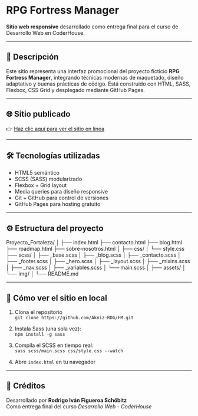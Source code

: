 # RPG Fortress Manager

**Sitio web responsive** desarrollado como entrega final para el curso de Desarrollo Web en CoderHouse.

---

## 🧩 Descripción
Este sitio representa una interfaz promocional del proyecto ficticio **RPG Fortress Manager**, integrando técnicas modernas de maquetado, diseño adaptativo y buenas prácticas de código. Está construido con HTML, SASS, Flexbox, CSS Grid y desplegado mediante GitHub Pages.

---

## 🌐 Sitio publicado

👉 [Haz clic aquí para ver el sitio en línea](https://akniz-rdg.github.io/FM/)

---

## 🛠️ Tecnologías utilizadas

- HTML5 semántico
- SCSS (SASS) modularizado
- Flexbox + Grid layout
- Media queries para diseño responsive
- Git + GitHub para control de versiones
- GitHub Pages para hosting gratuito

---

## ⚙️ Estructura del proyecto
Proyecto_Fortaleza/
│
├── index.html
├── contacto.html
├── blog.html
├── roadmap.html
├── sobre-nosotros.html
│
├── css/
│ └── style.css
├── scss/
│ ├── _base.scss
│ ├── _blog.scss
│ ├── _contacto.scss
│ ├── _footer.scss
│ ├── _hero.scss
│ ├── _layout.scss
│ ├── _mixins.scss
│ ├── _nav.scss
│ ├── _variables.scss
│ └── main.scss
│
├── assets/
│ └── img/
│
└── README.md

---

## 🧪 Cómo ver el sitio en local

1. Clona el repositorio  
   `git clone https://github.com/Akniz-RDG/FM.git`

2. Instala Sass (una sola vez):  
   `npm install -g sass`

3. Compila el SCSS en tiempo real:  
   `sass scss/main.scss css/style.css --watch`

4. Abre `index.html` en tu navegador

---

## 🧠 Créditos

Desarrollado por **Rodrigo Iván Figueroa Schöbitz**  
Como entrega final del curso *Desarrollo Web - CoderHouse*
